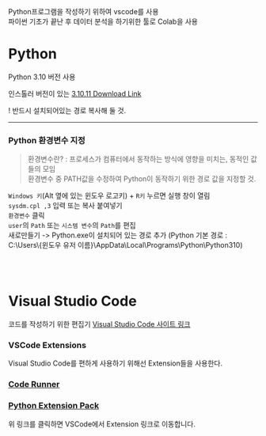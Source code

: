Python프로그램을 작성하기 위하여 vscode를 사용   
파이썬 기초가 끝난 후 데이터 분석을 하기위한 툴로 Colab을 사용

# Python

Python 3.10 버전 사용   

인스톨러 버전이 있는 [3.10.11 Download Link](https://www.python.org/downloads/release/python-31011/)

! 반드시 설치되어있는 경로 복사해 둘 것.

- - -
### Python 환경변수 지정
> 환경변수란? : 프로세스가 컴퓨터에서 동작하는 방식에 영향을 미치는, 동적인 값들의 모임   
> 환경변수 중 PATH값을 수정하여 Python이 동작하기 위한 경로 값을 지정할 것.

`Windows 키`(Alt 옆에 있는 윈도우 로고키) + `R키` 누르면 실행 창이 열림    
`sysdm.cpl ,3` 입력 또는 복사 붙여넣기   
`환경변수` 클릭   
`user`의 `Path` 또는 `시스템 변수`의 `Path`를 편집   
새로만들기 -> Python.exe이 설치되어 있는 경로 추가 
(Python 기본 경로 : C:\Users\\{윈도우 유저 이름}\AppData\Local\Programs\Python\Python310)

<br/><br/>

# Visual Studio Code
코드를 작성하기 위한 편집기 [Visual Studio Code 사이트 링크](https://code.visualstudio.com/)

### VSCode Extensions

Visual Studio Code를 편하게 사용하기 위해선 Extension들을 사용한다.


### [Code Runner](vscode:extension/donjayamanne.python-extension-pack)   
### [Python Extension Pack](vscode:extension/formulahendry.code-runner)   

위 링크를 클릭하면 VSCode에서 Extension 링크로 이동합니다.

